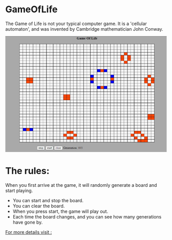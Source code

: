# GameOfLife
The Game of Life is not your typical computer game. It is a 'cellular automaton', and was invented by Cambridge mathematician John Conway.

![GameOfLife](https://github.com/Vranjan7077/GameOfLife/blob/master/image/Gameoflife.jpg?raw=true)

# The rules:
When you first arrive at the game, it will randomly generate a board and start playing.
- You can start and stop the board.
- You can clear the board.
- When you press start, the game will play out.
- Each time the board changes, and you can see how many generations have gone by.

[For more details visit :](https://en.wikipedia.org/wiki/Conway%27s_Game_of_Life)
